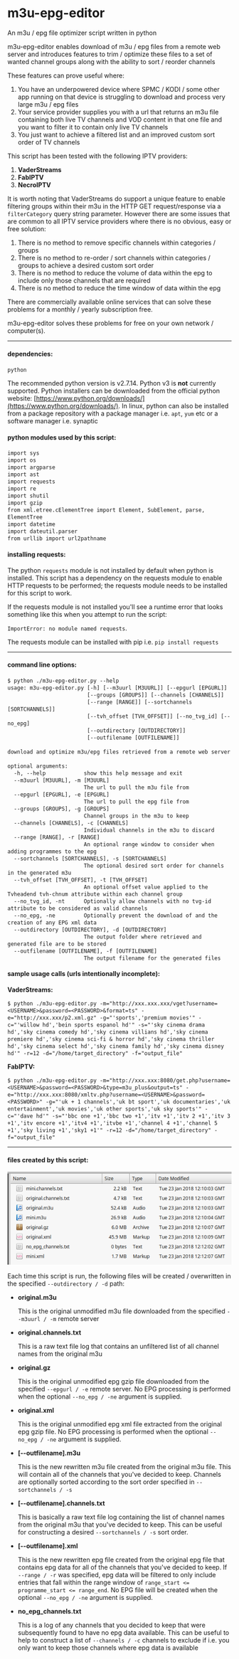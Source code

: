 # m3u-epg-editor
An m3u / epg file optimizer script written in python

m3u-epg-editor enables download of m3u / epg files from a remote web server and introduces features to trim / optimize these files to a set of wanted channel groups along with the ability to sort / reorder channels

These features can prove useful where:

1. You have an underpowered device where SPMC / KODI / some other app running on that device is struggling to download and process very large m3u / epg files
2. Your service provider supplies you with a url that returns an m3u file containing both live TV channels and VOD content in that one file and you want to filter it to contain only live TV channels
3. You just want to achieve a filtered list and an improved custom sort order of TV channels

This script has been tested with the following IPTV providers:

1. **VaderStreams**
2. **FabIPTV**
3. **NecroIPTV**

It is worth noting that VaderStreams do support a unique feature to enable filtering groups within their m3u in the HTTP GET request/response via a `filterCategory` query string parameter. However there are some issues that are common to all IPTV service providers where there is no obvious, easy or free solution:

1. There is no method to remove specific channels within categories / groups
2. There is no method to re-order / sort channels within categories / groups to achieve a desired custom sort order
3. There is no method to reduce the volume of data within the epg to include only those channels that are required
4. There is no method to reduce the time window of data within the epg

There are commercially available online services that can solve these problems for a monthly / yearly subscription free.

m3u-epg-editor solves these problems for free on your own network / computer(s).

***

#### dependencies:
`python`

The recommended python version is v2.7.14. Python v3 is **not** currently supported. Python installers can be downloaded from the official python website: [https://www.python.org/downloads/](https://www.python.org/downloads/). In linux, python can also be installed from a package repository with a package manager i.e. `apt`, `yum` etc or a software manager i.e. synaptic

#### python modules used by this script:
```
import sys
import os
import argparse
import ast
import requests
import re
import shutil
import gzip
from xml.etree.cElementTree import Element, SubElement, parse, ElementTree
import datetime
import dateutil.parser
from urllib import url2pathname
```

#### installing requests:
The python `requests` module is not installed by default when python is installed. This script has a dependency on the requests module to enable HTTP requests to be performed; the requests module needs to be installed for this script to work.

If the requests module is not installed you'll see a runtime error that looks something like this when you attempt to run the script:

`ImportError: no module named requests`.

The requests module can be installed with pip i.e. `pip install requests`
***

#### command line options:
```
$ python ./m3u-epg-editor.py --help
usage: m3u-epg-editor.py [-h] [--m3uurl [M3UURL]] [--epgurl [EPGURL]]
                         [--groups [GROUPS]] [--channels [CHANNELS]]
                         [--range [RANGE]] [--sortchannels [SORTCHANNELS]]
                         [--tvh_offset [TVH_OFFSET]] [--no_tvg_id] [--no_epg]
                         [--outdirectory [OUTDIRECTORY]]
                         [--outfilename [OUTFILENAME]]

download and optimize m3u/epg files retrieved from a remote web server

optional arguments:
  -h, --help            show this help message and exit
  --m3uurl [M3UURL], -m [M3UURL]
                        The url to pull the m3u file from
  --epgurl [EPGURL], -e [EPGURL]
                        The url to pull the epg file from
  --groups [GROUPS], -g [GROUPS]
                        Channel groups in the m3u to keep
  --channels [CHANNELS], -c [CHANNELS]
                        Individual channels in the m3u to discard
  --range [RANGE], -r [RANGE]
                        An optional range window to consider when adding programmes to the epg
  --sortchannels [SORTCHANNELS], -s [SORTCHANNELS]
                        The optional desired sort order for channels in the generated m3u
  --tvh_offset [TVH_OFFSET], -t [TVH_OFFSET]
                        An optional offset value applied to the Tvheadend tvh-chnum attribute within each channel group
  --no_tvg_id, -nt      Optionally allow channels with no tvg-id attribute to be considered as valid channels
  --no_epg, -ne         Optionally prevent the download of and the creation of any EPG xml data
  --outdirectory [OUTDIRECTORY], -d [OUTDIRECTORY]
                        The output folder where retrieved and generated file are to be stored
  --outfilename [OUTFILENAME], -f [OUTFILENAME]
                        The output filename for the generated files
```

#### sample usage calls (urls intentionally incomplete):
**VaderStreams:**
```
$ python ./m3u-epg-editor.py -m="http://xxx.xxx.xxx/vget?username=<USERNAME>&password=<PASSWORD>&format=ts" -e="http://xxx.xxx/p2.xml.gz" -g="'sports','premium movies'" -c="'willow hd','bein sports espanol hd'" -s="'sky cinema drama hd','sky cinema comedy hd','sky cinema villians hd','sky cinema premiere hd','sky cinema sci-fi & horror hd','sky cinema thriller hd','sky cinema select hd','sky cinema family hd','sky cinema disney hd'" -r=12 -d="/home/target_directory" -f="output_file"
```
**FabIPTV:**
```
$ python ./m3u-epg-editor.py -m="http://xxx.xxx:8080/get.php?username=<USERNAME>&password=<PASSWORD>&type=m3u_plus&output=ts" -e="http://xxx.xxx:8080/xmltv.php?username=<USERNAME>&password=<PASSWORD>" -g="'uk + 1 channels','uk bt sport','uk documentaries','uk entertainment','uk movies','uk other sports','uk sky sports'" -c="'dave hd'" -s="'bbc one +1','bbc two +1','itv +1','itv 2 +1','itv 3 +1','itv encore +1','itv4 +1','itvbe +1','channel 4 +1','channel 5 +1','sky living +1','sky1 +1'" -r=12 -d="/home/target_directory" -f="output_file"
```
***

#### files created by this script:

![files](./screenshots/files-screenshot-2018-01-23-21.57.28.png)

Each time this script is run, the following files will be created / overwritten in the specified `--outdirectory / -d` path:

* **original.m3u**

   This is the original unmodified m3u file downloaded from the specified `--m3uurl / -m` remote server
   
* **original.channels.txt**

   This is a raw text file log that contains an unfiltered list of all channel names from the original m3u
   
* **original.gz**

   This is the original unmodified epg gzip file downloaded from the specified `--epgurl / -e` remote server. No EPG processing is performed when the optional `--no_epg / -ne` argument is supplied.
   
* **original.xml**

   This is the original unmodified epg xml file extracted from the original epg gzip file. No EPG processing is performed when the optional `--no_epg / -ne` argument is supplied.
   
* **[--outfilename].m3u**

   This is the new rewritten m3u file created from the original m3u file. This will contain all of the channels that you've decided to keep. Channels are optionally sorted according to the sort order specified in `--sortchannels / -s`
   
* **[--outfilename].channels.txt**

   This is basically a raw text file log containing the list of channel names from the original m3u that you've decided to keep. This can be useful for constructing a desired `--sortchannels / -s` sort order.
   
* **[--outfilename].xml**

   This is the new rewritten epg file created from the original epg file that contains epg data for all of the channels that you've decided to keep. If `--range / -r` was specified, epg data will be filtered to only include entries that fall within the range window of `range_start <= programme_start <= range_end`. No EPG file will be created when the optional `--no_epg / -ne` argument is supplied.
   
* **no_epg_channels.txt**

   This is a log of any channels that you decided to keep that were subsequently found to have no epg data available. This can be useful to help to construct a list of `--channels / -c` channels to exclude if i.e. you only want to keep those channels where epg data is available

